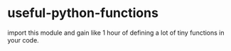 # useful-python-functions
import this module and gain like 1 hour of defining a lot of tiny functions in your code.
